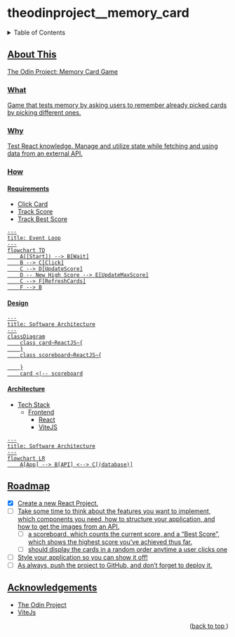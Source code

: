 # theodinproject__memory_card
<a name="readme-top"></a>
<details>
    <summary>Table of Contents</summary>
    <ol>
        <li>
            <a href="#about-this">About This</a>
            <ul>
                <li><a href="#what">What</li>
                <li><a href="#why">Why</li>
                <li><a href="#how">How</li>
            </ul>
        </li>
        <li><a href="#roadmap">Roadmap</li>
        <li><a href="#acknowledgements">Acknowledgements</li>
    </ol>
</details>

## About This

The Odin Project: Memory Card Game

### What

Game that tests memory by asking users to remember already picked cards by picking different ones.

### Why

Test React knowledge.
Manage and utilize state while fetching and using data from an external API.

### How
#### Requirements
* Click Card
* Track Score
* Track Best Score

```mermaid
---
title: Event Loop
---
flowchart TD
    A([Start]) --> B[Wait]
    B --> C[Click]
    C --> D[UpdateScore]
    D -- New High Score --> E[UpdateMaxScore]
    C --> F[RefreshCards]
    F --> B
```
#### Design
```mermaid
---
title: Software Architecture
---
classDiagram
    class card~ReactJS~{
    }
    class scoreboard~ReactJS~{

    }
    card <|-- scoreboard
```
#### Architecture
* Tech Stack
    * Frontend
        * React
        * ViteJS

```mermaid
---
title: Software Architecture
---
flowchart LR
    A[App] --> B[API] <--> C[(database)]

```
## Roadmap
- [x] Create a new React Project.
- [ ] Take some time to think about the features you want to implement, which components you need, how to structure your application, and how to get the images from an API.
    - [ ] a scoreboard, which counts the current score, and a “Best Score”, which shows the highest score you’ve achieved thus far.
    - [ ] should display the cards in a random order anytime a user clicks one
- [ ] Style your application so you can show it off!
- [ ] As always, push the project to GitHub, and don’t forget to deploy it.

## Acknowledgements
* [The Odin Project](https://www.theodinproject.com/)
* [ViteJs](https://vitejs.dev)
<p align="right">(<a href="#readme-top">back to top </a>)</p>